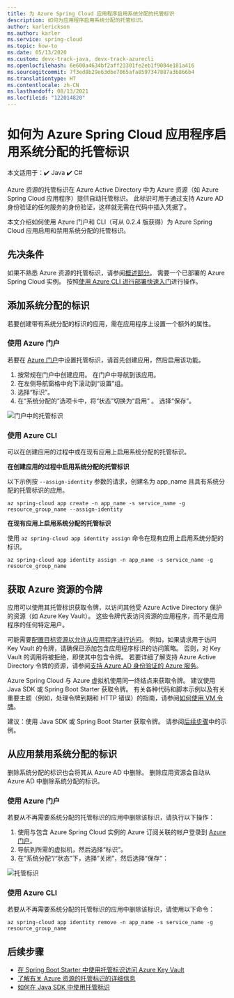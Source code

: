 ```yaml
---
title: 为 Azure Spring Cloud 应用程序启用系统分配的托管标识
description: 如何为应用程序启用系统分配的托管标识。
author: karlerickson
ms.author: karler
ms.service: spring-cloud
ms.topic: how-to
ms.date: 05/13/2020
ms.custom: devx-track-java, devx-track-azurecli
ms.openlocfilehash: 6e600a4634bf2aff23301fe2eb1f9084e181a416
ms.sourcegitcommit: 7f3ed8b29e63dbe7065afa8597347887a3b866b4
ms.translationtype: HT
ms.contentlocale: zh-CN
ms.lasthandoff: 08/13/2021
ms.locfileid: "122014820"
---
```

# <a name="how-to-enable-system-assigned-managed-identity-for-azure-spring-cloud-application"></a>如何为 Azure Spring Cloud 应用程序启用系统分配的托管标识

本文适用于：✔️ Java ✔️ C#

Azure 资源的托管标识在 Azure Active Directory 中为 Azure 资源（如 Azure Spring Cloud 应用程序）提供自动托管标识。 此标识可用于通过支持 Azure AD 身份验证的任何服务的身份验证，这样就无需在代码中插入凭据了。

本文介绍如何使用 Azure 门户和 CLI（可从 0.2.4 版获得）为 Azure Spring Cloud 应用启用和禁用系统分配的托管标识。

## <a name="prerequisites"></a>先决条件

如果不熟悉 Azure 资源的托管标识，请参阅[概述部分](../active-directory/managed-identities-azure-resources/overview.md)。
需要一个已部署的 Azure Spring Cloud 实例。 按照[使用 Azure CLI 进行部署快速入门](./quickstart.md)进行操作。

## <a name="add-a-system-assigned-identity"></a>添加系统分配的标识

若要创建带有系统分配的标识的应用，需在应用程序上设置一个额外的属性。

### <a name="using-azure-portal"></a>使用 Azure 门户

若要在 [Azure 门户](https://portal.azure.com/)中设置托管标识，请首先创建应用，然后启用该功能。

1. 按常规在门户中创建应用。 在门户中导航到该应用。
2. 在左侧导航窗格中向下滚动到“设置”组。
3. 选择“标识”。
4. 在“系统分配的”选项卡中，将“状态”切换为“启用”  。 选择“保存”。

![门户中的托管标识](./media/spring-cloud-managed-identity/identity-1.png)

### <a name="using-azure-cli"></a>使用 Azure CLI

可以在创建应用的过程中或在现有应用上启用系统分配的托管标识。

**在创建应用的过程中启用系统分配的托管标识**

以下示例按 `--assign-identity` 参数的请求，创建名为 app_name 且具有系统分配的托管标识的应用。

```azurecli
az spring-cloud app create -n app_name -s service_name -g resource_group_name --assign-identity
```

**在现有应用上启用系统分配的托管标识**

使用 `az spring-cloud app identity assign` 命令在现有应用上启用系统分配的标识。

```azurecli
az spring-cloud app identity assign -n app_name -s service_name -g resource_group_name
```

## <a name="obtain-tokens-for-azure-resources"></a>获取 Azure 资源的令牌

应用可以使用其托管标识获取令牌，以访问其他受 Azure Active Directory 保护的资源（如 Azure Key Vault）。 这些令牌代表访问资源的应用程序，而不是应用程序的任何特定用户。

可能需要[配置目标资源以允许从应用程序进行访问](../active-directory/managed-identities-azure-resources/howto-assign-access-portal.md)。 例如，如果请求用于访问 Key Vault 的令牌，请确保已添加包含应用程序标识的访问策略。 否则，对 Key Vault 的调用将被拒绝，即使其中包含令牌。 若要详细了解支持 Azure Active Directory 令牌的资源，请参阅[支持 Azure AD 身份验证的 Azure 服务](../active-directory/managed-identities-azure-resources/services-support-managed-identities.md#azure-services-that-support-azure-ad-authentication)。

Azure Spring Cloud 与 Azure 虚拟机使用同一终结点来获取令牌。 建议使用 Java SDK 或 Spring Boot Starter 获取令牌。  有关各种代码和脚本示例以及有关重要主题（例如，处理令牌到期和 HTTP 错误）的指南，请参阅[如何使用 VM 令牌](../active-directory/managed-identities-azure-resources/how-to-use-vm-token.md)。

建议：使用 Java SDK 或 Spring Boot Starter 获取令牌。  请参阅[后续步骤](#next-steps)中的示例。

## <a name="disable-system-assigned-identity-from-an-app"></a>从应用禁用系统分配的标识

删除系统分配的标识也会将其从 Azure AD 中删除。 删除应用资源会自动从 Azure AD 中删除系统分配的标识。

### <a name="using-azure-portal"></a>使用 Azure 门户

若要从不再需要系统分配的托管标识的应用中删除该标识，请执行以下操作：

1. 使用与包含 Azure Spring Cloud 实例的 Azure 订阅关联的帐户登录到 [Azure 门户](https://portal.azure.com/)。
1. 导航到所需的虚拟机，然后选择“标识”。
1. 在“系统分配”/“状态”下，选择“关闭”，然后选择“保存”：

![托管标识](./media/spring-cloud-managed-identity/remove-identity.png)

### <a name="using-azure-cli"></a>使用 Azure CLI

若要从不再需要系统分配的托管标识的应用中删除该标识，请使用以下命令：

```azurecli
az spring-cloud app identity remove -n app_name -s service_name -g resource_group_name
```

## <a name="next-steps"></a>后续步骤

* [在 Spring Boot Starter 中使用托管标识访问 Azure Key Vault](https://github.com/Azure/azure-sdk-for-java/blob/master/sdk/spring/azure-spring-boot-starter-keyvault-secrets/README.md#use-msi--managed-identities)
* [了解有关 Azure 资源的托管标识的详细信息](https://github.com/MicrosoftDocs/azure-docs/blob/master/articles/active-directory/managed-identities-azure-resources/overview.md)
* [如何在 Java SDK 中使用托管标识](https://github.com/Azure-Samples/Azure-Spring-Cloud-Samples)
